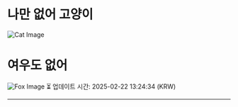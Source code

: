 
# 나만 없어 고양이

![Cat Image](https://cdn2.thecatapi.com/images/MjA5MDM3OQ.jpg)

# 여우도 없어
![Fox Image](https://randomfox.ca/images/85.jpg)
⏳ 업데이트 시간: 2025-02-22 13:24:34 (KRW)

---
